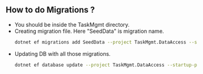 ## How to do Migrations ?

- You should be inside the TaskMgmt directory.
- Creating migration file. Here "SeedData" is migration name.
  ```bash
  dotnet ef migrations add SeedData --project TaskMgmt.DataAccess --startup-project TaskMgmt.Api
  ```
- Updating DB with all those migrations.
  ```bash
  dotnet ef database update --project TaskMgmt.DataAccess --startup-project TaskMgmt.Api
  ```
